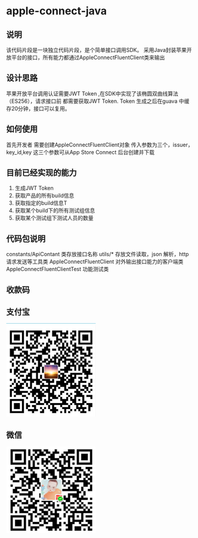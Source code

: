 # apple-connect-java

## 说明
该代码片段是一块独立代码片段，是个简单接口调用SDK。
采用Java封装苹果开放平台的接口，所有能力都通过AppleConnectFluentClient类来输出

## 设计思路
苹果开放平台调用认证需要JWT Token ,在SDK中实现了该椭圆双曲线算法（ES256），请求接口前
都需要获取JWT Token. Token 生成之后在guava 中缓存20分钟，接口可以复用。

## 如何使用
首先开发者 需要创建AppleConnectFluentClient对象 传入参数为三个，issuer，key_id,key
这三个参数可从App Store Connect 后台创建并下载

## 目前已经实现的能力
1. 生成JWT Token
2. 获取产品的所有build信息
3. 获取指定的build信息T
4. 获取某个build下的所有测试组信息
5. 获取某个测试组下测试人员的数量

## 代码包说明
constants/ApiContant 类存放接口名称
utils/*  存放文件读取，json 解析，http 请求发送等工具类
AppleConnectFluentClient 对外输出接口能力的客户端类
AppleConnectFluentClientTest 功能测试类

## 收款码

## 支付宝

![收款码](https://github.com/lipeishen/apple-connect-java/blob/master/img/alipay.jpg)

## 微信

![收款码](https://github.com/lipeishen/apple-connect-java/blob/master/img/weichat.jpg)
